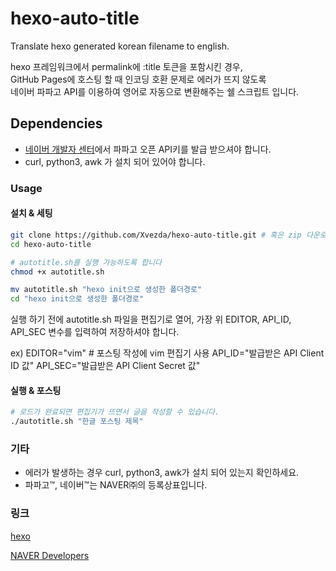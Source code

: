 hexo-auto-title
===============

Translate hexo generated korean filename to english.

hexo 프레임워크에서 permalink에 :title 토큰을 포함시킨 경우,  
GitHub Pages에 호스팅 할 때 인코딩 호환 문제로 에러가 뜨지 않도록  
네이버 파파고 API를 이용하여 영어로 자동으로 변환해주는 쉘 스크립트 입니다.

Dependencies
------------
* [네이버 개발자 센터](https://developers.naver.com/)에서 파파고 오픈 API키를 발급 받으셔야 합니다.  
* curl, python3, awk 가 설치 되어 있어야 합니다.

### Usage

#### 설치 & 세팅
```sh
git clone https://github.com/Xvezda/hexo-auto-title.git # 혹은 zip 다운로드
cd hexo-auto-title

# autotitle.sh를 실행 가능하도록 합니다
chmod +x autotitle.sh

mv autotitle.sh "hexo init으로 생성한 폴더경로"
cd "hexo init으로 생성한 폴더경로"
```

실행 하기 전에 autotitle.sh 파일을 편집기로 열어,
가장 위 EDITOR, API_ID, API_SEC 변수를 입력하여 저장하셔야 합니다.

ex)
EDITOR="vim" # 포스팅 작성에 vim 편집기 사용
API_ID="발급받은 API Client ID 값"
API_SEC="발급받은 API Client Secret 값"

#### 실행 & 포스팅
```sh
# 로드가 완료되면 편집기가 뜨면서 글을 작성할 수 있습니다.
./autotitle.sh "한글 포스팅 제목"
```

### 기타
* 에러가 발생하는 경우 curl, python3, awk가 설치 되어 있는지 확인하세요.
* 파파고™, 네이버™는 NAVER㈜의 등록상표입니다.

### 링크

[hexo](https://github.com/hexojs/hexo)

[NAVER Developers](https://developers.naver.com)
